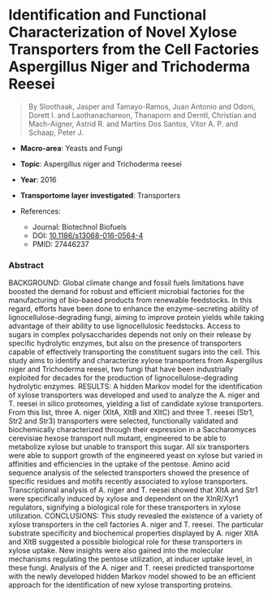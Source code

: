 # Identification and Functional Characterization of Novel Xylose Transporters from the Cell Factories Aspergillus Niger and Trichoderma Reesei

> By Sloothaak, Jasper and Tamayo-Ramos, Juan Antonio and Odoni, Dorett I. and Laothanachareon, Thanaporn and Derntl, Christian and Mach-Aigner, Astrid R. and Martins Dos Santos, Vitor A. P. and Schaap, Peter J.

- **Macro-area**: Yeasts and Fungi
- **Topic**: Aspergillus niger and Trichoderma reesei
- **Year**: 2016
- **Transportome layer investigated**: Transporters

- References:
  - Journal: Biotechnol Biofuels
  - DOI: [10.1186/s13068-016-0564-4](https://doi.org/10.1186/s13068-016-0564-4)
  - PMID: 27446237

### Abstract

BACKGROUND: Global climate change and fossil fuels limitations have boosted the demand for robust and efficient microbial factories for the manufacturing of bio-based products from renewable feedstocks. In this regard, efforts have been done to enhance the enzyme-secreting ability of lignocellulose-degrading fungi, aiming to improve protein yields while taking advantage of their ability to use lignocellulosic feedstocks. Access to sugars in complex polysaccharides depends not only on their release by specific hydrolytic enzymes, but also on the presence of transporters capable of effectively transporting the constituent sugars into the cell. This study aims to identify and characterize xylose transporters from Aspergillus niger and Trichoderma reesei, two fungi that have been industrially exploited for decades for the production of lignocellulose-degrading hydrolytic enzymes. RESULTS: A hidden Markov model for the identification of xylose transporters was developed and used to analyze the A. niger and T. reesei in silico proteomes, yielding a list of candidate xylose transporters. From this list, three A. niger (XltA, XltB and XltC) and three T. reesei (Str1, Str2 and Str3) transporters were selected, functionally validated and biochemically characterized through their expression in a Saccharomyces cerevisiae hexose transport null mutant, engineered to be able to metabolize xylose but unable to transport this sugar. All six transporters were able to support growth of the engineered yeast on xylose but varied in affinities and efficiencies in the uptake of the pentose. Amino acid sequence analysis of the selected transporters showed the presence of specific residues and motifs recently associated to xylose transporters. Transcriptional analysis of A. niger and T. reesei showed that XltA and Str1 were specifically induced by xylose and dependent on the XlnR/Xyr1 regulators, signifying a biological role for these transporters in xylose utilization. CONCLUSIONS: This study revealed the existence of a variety of xylose transporters in the cell factories A. niger and T. reesei. The particular substrate specificity and biochemical properties displayed by A. niger XltA and XltB suggested a possible biological role for these transporters in xylose uptake. New insights were also gained into the molecular mechanisms regulating the pentose utilization, at inducer uptake level, in these fungi. Analysis of the A. niger and T. reesei predicted transportome with the newly developed hidden Markov model showed to be an efficient approach for the identification of new xylose transporting proteins.
